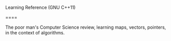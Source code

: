 Learning Reference (GNU C++11)

====

The poor man's Computer Science review, learning maps, vectors, pointers, in the context of algorithms.